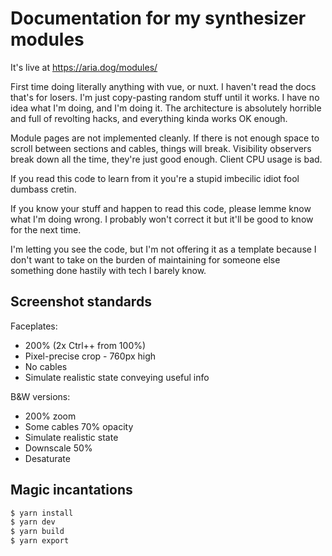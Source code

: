 # Documentation for my synthesizer modules

It's live at https://aria.dog/modules/

First time doing literally anything with vue, or nuxt. I haven't read the docs that's for losers. I'm just copy-pasting random stuff until it works. I have no idea what I'm doing, and I'm doing it. The architecture is absolutely horrible and full of revolting hacks, and everything kinda works OK enough. 

Module pages are not implemented cleanly. If there is not enough space to scroll between sections and cables, things will break. Visibility observers break down all the time, they're just good enough.  Client CPU usage is bad.

If you read this code to learn from it you're a stupid imbecilic idiot fool dumbass cretin. 

If you know your stuff and happen to read this code, please lemme know what I'm doing wrong. I probably won't correct it but it'll be good to know for the next time.

I'm letting you see the code, but I'm not offering it as a template because I don't want to take on the burden of maintaining for someone else something done hastily with tech I barely know.


## Screenshot standards

Faceplates:

- 200% (2x Ctrl++ from 100%)
- Pixel-precise crop - 760px high
- No cables
- Simulate realistic state conveying useful info

B&W versions:

- 200% zoom
- Some cables 70% opacity
- Simulate realistic state
- Downscale 50%
- Desaturate

## Magic incantations

```bash
$ yarn install
$ yarn dev
$ yarn build
$ yarn export
```
